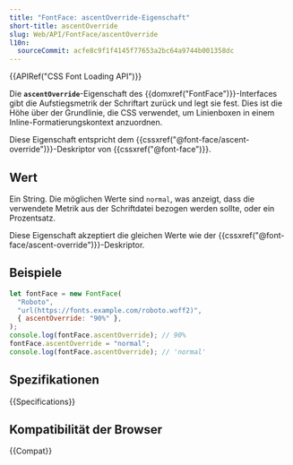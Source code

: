```yaml
---
title: "FontFace: ascentOverride-Eigenschaft"
short-title: ascentOverride
slug: Web/API/FontFace/ascentOverride
l10n:
  sourceCommit: acfe8c9f1f4145f77653a2bc64a9744b001358dc
---
```


{{APIRef("CSS Font Loading API")}}

Die **`ascentOverride`**-Eigenschaft des {{domxref("FontFace")}}-Interfaces gibt die Aufstiegsmetrik der Schriftart zurück und legt sie fest. Dies ist die Höhe über der Grundlinie, die CSS verwendet, um Linienboxen in einem Inline-Formatierungskontext anzuordnen.

Diese Eigenschaft entspricht dem {{cssxref("@font-face/ascent-override")}}-Deskriptor von {{cssxref("@font-face")}}.

## Wert

Ein String. Die möglichen Werte sind `normal`, was anzeigt, dass die verwendete Metrik aus der Schriftdatei bezogen werden sollte, oder ein Prozentsatz.

Diese Eigenschaft akzeptiert die gleichen Werte wie der {{cssxref("@font-face/ascent-override")}}-Deskriptor.

## Beispiele

```js
let fontFace = new FontFace(
  "Roboto",
  "url(https://fonts.example.com/roboto.woff2)",
  { ascentOverride: "90%" },
);
console.log(fontFace.ascentOverride); // 90%
fontFace.ascentOverride = "normal";
console.log(fontFace.ascentOverride); // 'normal'
```

## Spezifikationen

{{Specifications}}

## Kompatibilität der Browser

{{Compat}}
